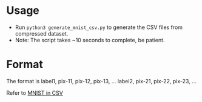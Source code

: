 # Usage
- Run `python3 generate_mnist_csv.py` to generate the CSV files from compressed dataset.
- Note: The script takes ~10 seconds to complete, be patient.

# Format
The format is
    label1, pix-11, pix-12, pix-13, ...
    label2, pix-21, pix-22, pix-23, ...

Refer to [MNIST in CSV](https://pjreddie.com/projects/mnist-in-csv/)
